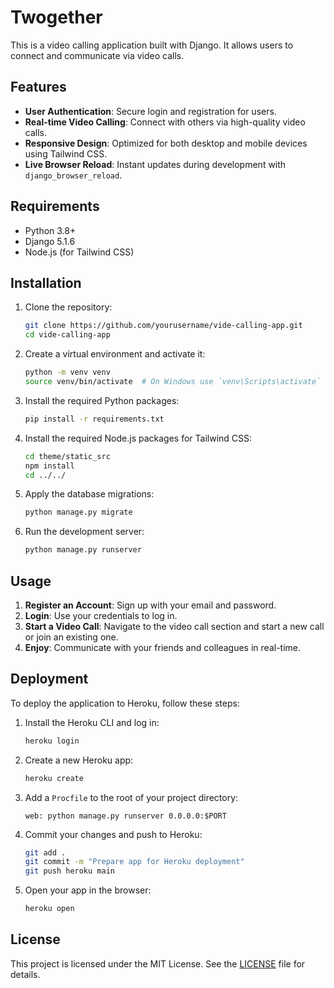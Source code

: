 # Twogether

This is a video calling application built with Django. It allows users to connect and communicate via video calls.

## Features

- **User Authentication**: Secure login and registration for users.
- **Real-time Video Calling**: Connect with others via high-quality video calls.
- **Responsive Design**: Optimized for both desktop and mobile devices using Tailwind CSS.
- **Live Browser Reload**: Instant updates during development with `django_browser_reload`.

## Requirements

- Python 3.8+
- Django 5.1.6
- Node.js (for Tailwind CSS)

## Installation

1. Clone the repository:
    ```sh
    git clone https://github.com/yourusername/vide-calling-app.git
    cd vide-calling-app
    ```

2. Create a virtual environment and activate it:
    ```sh
    python -m venv venv
    source venv/bin/activate  # On Windows use `venv\Scripts\activate`
    ```

3. Install the required Python packages:
    ```sh
    pip install -r requirements.txt
    ```

4. Install the required Node.js packages for Tailwind CSS:
    ```sh
    cd theme/static_src
    npm install
    cd ../../
    ```

5. Apply the database migrations:
    ```sh
    python manage.py migrate
    ```

6. Run the development server:
    ```sh
    python manage.py runserver
    ```

## Usage

1. **Register an Account**: Sign up with your email and password.
2. **Login**: Use your credentials to log in.
3. **Start a Video Call**: Navigate to the video call section and start a new call or join an existing one.
4. **Enjoy**: Communicate with your friends and colleagues in real-time.

## Deployment

To deploy the application to Heroku, follow these steps:

1. Install the Heroku CLI and log in:
    ```sh
    heroku login
    ```

2. Create a new Heroku app:
    ```sh
    heroku create
    ```

3. Add a `Procfile` to the root of your project directory:
    ```plaintext
    web: python manage.py runserver 0.0.0.0:$PORT
    ```

4. Commit your changes and push to Heroku:
    ```sh
    git add .
    git commit -m "Prepare app for Heroku deployment"
    git push heroku main
    ```

5. Open your app in the browser:
    ```sh
    heroku open
    ```

## License

This project is licensed under the MIT License. See the [LICENSE](LICENSE) file for details.
